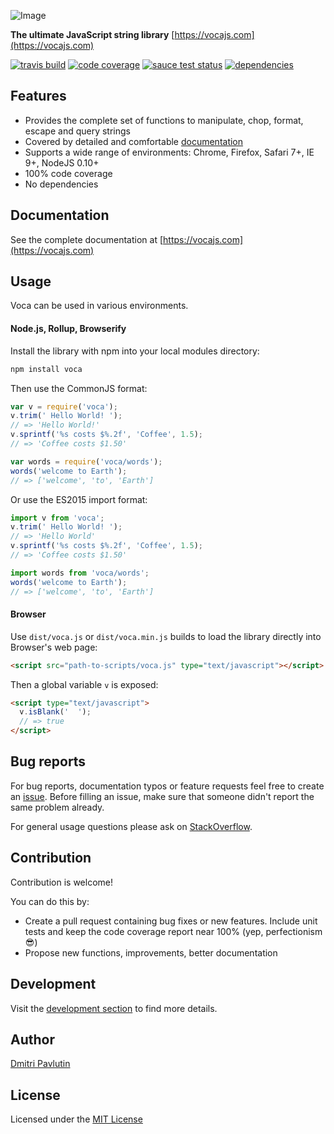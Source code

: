 ![Image](https://github.com/panzerdp/voca/raw/master/jsdoc/template/static/images/voca-logo250px.png)

**The ultimate JavaScript string library** [https://vocajs.com](https://vocajs.com)

[![travis build](https://img.shields.io/travis/panzerdp/voca.svg)](https://travis-ci.org/panzerdp/voca)
[![code coverage](https://img.shields.io/codecov/c/github/panzerdp/voca.svg)](https://codecov.io/github/panzerdp/voca)
[![sauce test status](https://saucelabs.com/buildstatus/panzerdp)](https://saucelabs.com/u/panzerdp)
[![dependencies](https://david-dm.org/panzerdp/voca.svg)](https://david-dm.org/panzerdp/voca)

## Features

*  Provides the complete set of functions to manipulate, chop, format, escape and query strings
*  Covered by detailed and comfortable [documentation](https://vocajs.com)
*  Supports a wide range of environments: Chrome, Firefox, Safari 7+, IE 9+, NodeJS 0.10+
*  100% code coverage
*  No dependencies

## Documentation

See the complete documentation at [https://vocajs.com](https://vocajs.com)

## Usage
Voca can be used in various environments.

#### Node.js, Rollup, Browserify
Install the library with npm into your local modules directory:

```bash
npm install voca
```

Then use the CommonJS format:
```javascript
var v = require('voca');
v.trim(' Hello World! ');
// => 'Hello World!'
v.sprintf('%s costs $%.2f', 'Coffee', 1.5);
// => 'Coffee costs $1.50'

var words = require('voca/words');
words('welcome to Earth');
// => ['welcome', 'to', 'Earth']
```

Or use the ES2015 import format:

```javascript
import v from 'voca';
v.trim(' Hello World! ');
// => 'Hello World'
v.sprintf('%s costs $%.2f', 'Coffee', 1.5);
// => 'Coffee costs $1.50'

import words from 'voca/words';
words('welcome to Earth');
// => ['welcome', 'to', 'Earth']
```

#### Browser
Use `dist/voca.js` or `dist/voca.min.js` builds to load the library directly into Browser's web page:

```html
<script src="path-to-scripts/voca.js" type="text/javascript"></script>
```

Then a global variable `v` is exposed:

```html
<script type="text/javascript">
  v.isBlank('  ');
  // => true
</script>
```

## Bug reports

For bug reports, documentation typos or feature requests feel free to create an [issue](https://github.com/panzerdp/voca/issues).
Before filling an issue, make sure that someone didn't report the same problem already.

For general usage questions please ask on [StackOverflow](http://stackoverflow.com/questions/ask).

## Contribution

Contribution is welcome!

You can do this by:
* Create a pull request containing bug fixes or new features. Include unit tests and keep the code coverage report near 100% (yep, perfectionism 😎)
* Propose new functions, improvements, better documentation

## Development

Visit the [development section](https://github.com/panzerdp/voca/blob/master/markdown/DEVELOPMENT.md) to find more details.


## Author

[Dmitri Pavlutin](https://rainsoft.io/about-me/)

## License

Licensed under the [MIT License](https://github.com/panzerdp/voca/blob/master/markdown/LICENSE)